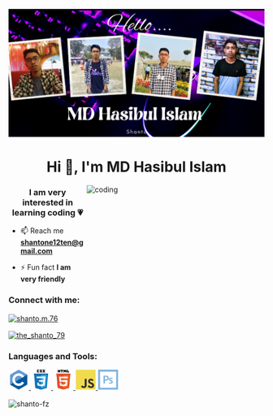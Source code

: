![log](https://github.com/shanto-Fz/shanto-Fz/blob/main/IMG_20230403_180907.jpg)

<h1 align="center">Hi 👋, I'm MD Hasibul Islam</h1>
<img src="https://cdn.dribbble.com/users/330915/screenshots/3587000/10_coding_dribbble.gif" align="right" width="350" height="240" alt="coding">
<h3 align="center">I am very interested in learning coding 💗</h3>

- 📫 Reach me **shantone12ten@gmail.com**

- ⚡ Fun fact **I am very friendly**

<h3 align="left">Connect with me:</h3>

<p align="left">

<a href="https://fb.com/shanto.m.76" target="blank"><img align="center" src="https://raw.githubusercontent.com/rahuldkjain/github-profile-readme-generator/master/src/images/icons/Social/facebook.svg" alt="shanto.m.76" height="30" width="40" /></a>

<a href="https://instagram.com/the_shanto_79" target="blank"><img align="center" src="https://raw.githubusercontent.com/rahuldkjain/github-profile-readme-generator/master/src/images/icons/Social/instagram.svg" alt="the_shanto_79" height="30" width="40" /></a>

</p>

<h3 align="left">Languages and Tools:</h3>

<p align="left"> <a href="https://www.cprogramming.com/" target="_blank" rel="noreferrer"> <img src="https://raw.githubusercontent.com/devicons/devicon/master/icons/c/c-original.svg" alt="c" width="40" height="40"/> </a> <a href="https://www.w3schools.com/css/" target="_blank" rel="noreferrer"> <img src="https://raw.githubusercontent.com/devicons/devicon/master/icons/css3/css3-original-wordmark.svg" alt="css3" width="40" height="40"/> </a> <a href="https://www.w3.org/html/" target="_blank" rel="noreferrer"> <img src="https://raw.githubusercontent.com/devicons/devicon/master/icons/html5/html5-original-wordmark.svg" alt="html5" width="40" height="40"/> </a> <a href="https://developer.mozilla.org/en-US/docs/Web/JavaScript" target="_blank" rel="noreferrer"> <img src="https://raw.githubusercontent.com/devicons/devicon/master/icons/javascript/javascript-original.svg" alt="javascript" width="40" height="40"/> </a> <a href="https://www.photoshop.com/en" target="_blank" rel="noreferrer"> <img src="https://raw.githubusercontent.com/devicons/devicon/master/icons/photoshop/photoshop-line.svg" alt="photoshop" width="40" height="40"/> </a> </p>

<p><img align="center" src="https://github-readme-stats.vercel.app/api/top-langs?username=shanto-fz&show_icons=true&locale=en&layout=compact" alt="shanto-fz" /></p>
